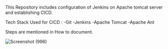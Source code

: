 
This Repository includes configuration of Jenkins on Apache tomcat server and establishing CICD.

Tech Stack Used for CICD : -Git -Jenkins -Apache Tomcat -Apache Ant

Steps are mentioned in How to document.

![Screenshot (996)](https://user-images.githubusercontent.com/70852077/193882616-eee0c5fd-fd9d-4849-b39f-78a4fe79cf71.png)
